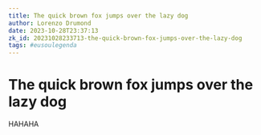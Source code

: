 ```yaml
---
title: The quick brown fox jumps over the lazy dog
author: Lorenzo Drumond
date: 2023-10-28T23:37:13
zk_id: 20231028233713-the-quick-brown-fox-jumps-over-the-lazy-dog
tags: #eusoulegenda
---
```



# The quick brown fox jumps over the lazy dog
HAHAHA
